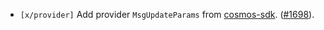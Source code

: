 - `[x/provider]` Add provider `MsgUpdateParams` from [cosmos-sdk](https://github.com/cosmos/cosmos-sdk).
  ([\#1698](https://github.com/Roc8Trppn/interchain-security/pull/1698)).
